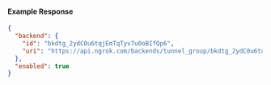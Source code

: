 <!-- Code generated for API Clients. DO NOT EDIT. -->

#### Example Response

```json
{
  "backend": {
    "id": "bkdtg_2ydC0u6tqjEmTqTyv7u0oBIfQp6",
    "uri": "https://api.ngrok.com/backends/tunnel_group/bkdtg_2ydC0u6tqjEmTqTyv7u0oBIfQp6"
  },
  "enabled": true
}
```
